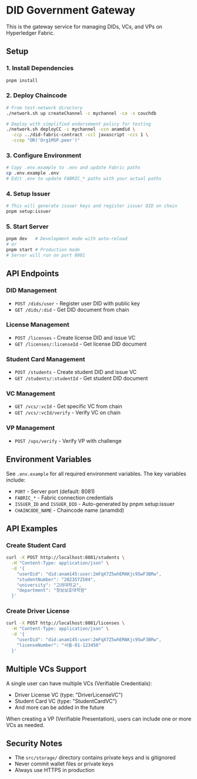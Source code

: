 # DID Government Gateway

This is the gateway service for managing DIDs, VCs, and VPs on Hyperledger Fabric.

## Setup

### 1. Install Dependencies
```bash
pnpm install
```

### 2. Deploy Chaincode
```bash
# From test-network directory
./network.sh up createChannel -c mychannel -ca -s couchdb

# Deploy with simplified endorsement policy for testing
./network.sh deployCC -c mychannel -ccn anamdid \
  -ccp ../did-fabric-contract -ccl javascript -ccs 1 \
  -ccep "OR('Org1MSP.peer')"
```

### 3. Configure Environment
```bash
# Copy .env.example to .env and update Fabric paths
cp .env.example .env
# Edit .env to update FABRIC_* paths with your actual paths
```

### 4. Setup Issuer
```bash
# This will generate issuer keys and register issuer DID on chain
pnpm setup:issuer
```

### 5. Start Server
```bash
pnpm dev   # Development mode with auto-reload
# or
pnpm start # Production mode
# Server will run on port 8081
```

## API Endpoints

### DID Management
- `POST /dids/user` - Register user DID with public key
- `GET /dids/:did` - Get DID document from chain

### License Management  
- `POST /licenses` - Create license DID and issue VC
- `GET /licenses/:licenseId` - Get license DID document

### Student Card Management
- `POST /students` - Create student DID and issue VC
- `GET /students/:studentId` - Get student DID document

### VC Management
- `GET /vcs/:vcId` - Get specific VC from chain
- `GET /vcs/:vcId/verify` - Verify VC on chain

### VP Management
- `POST /vps/verify` - Verify VP with challenge

## Environment Variables

See `.env.example` for all required environment variables. The key variables include:
- `PORT` - Server port (default: 8081)
- `FABRIC_*` - Fabric connection credentials
- `ISSUER_ID` and `ISSUER_DID` - Auto-generated by pnpm setup:issuer
- `CHAINCODE_NAME` - Chaincode name (anamdid)

## API Examples

### Create Student Card
```bash
curl -X POST http://localhost:8081/students \
  -H "Content-Type: application/json" \
  -d '{
    "userDid": "did:anam145:user:2mFqX7Z5whEMAKjc9SwF3BRw",
    "studentNumber": "2023572504",
    "university": "고려대학교",
    "department": "정보보호대학원"
  }'
```

### Create Driver License
```bash
curl -X POST http://localhost:8081/licenses \
  -H "Content-Type: application/json" \
  -d '{
    "userDid": "did:anam145:user:2mFqX7Z5whEMAKjc9SwF3BRw",
    "licenseNumber": "서울-01-123456"
  }'
```

## Multiple VCs Support

A single user can have multiple VCs (Verifiable Credentials):
- Driver License VC (type: "DriverLicenseVC")
- Student Card VC (type: "StudentCardVC")
- And more can be added in the future

When creating a VP (Verifiable Presentation), users can include one or more VCs as needed.

## Security Notes

- The `src/storage/` directory contains private keys and is gitignored
- Never commit wallet files or private keys
- Always use HTTPS in production